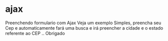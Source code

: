 # ajax
 Preenchendo formulario com Ajax
Veja um exemplo Simples, preencha seu Cep e automaticamente fará uma busca e irá preencher a cidade e o estado referente ao CEP .. Obrigado 
